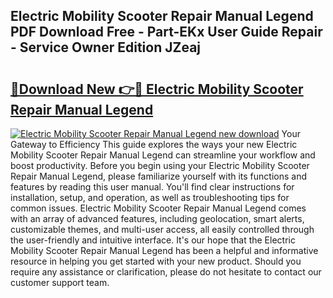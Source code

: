 ## Electric Mobility Scooter Repair Manual Legend PDF Download Free - Part-EKx User Guide Repair - Service Owner Edition JZeaj

# <h2><a href="http://bc65914.oget.top/?id=Electric+Mobility+Scooter+Repair+Manual+Legend">🔗Download New 👉🔴 Electric Mobility Scooter Repair Manual Legend</a></h2>

[![Electric Mobility Scooter Repair Manual Legend new download](https://i.imgur.com/5g1atiW.png)](http://bc65914.oget.top/?id=Electric+Mobility+Scooter+Repair+Manual+Legend)
Your Gateway to Efficiency This guide explores the ways your new Electric Mobility Scooter Repair Manual Legend can streamline your workflow and boost productivity. Before you begin using your Electric Mobility Scooter Repair Manual Legend, please familiarize yourself with its functions and features by reading this user manual. You'll find clear instructions for installation, setup, and operation, as well as troubleshooting tips for common issues. Electric Mobility Scooter Repair Manual Legend comes with an array of advanced features, including geolocation, smart alerts, customizable themes, and multi-user access, all easily controlled through the user-friendly and intuitive interface. It's our hope that the Electric Mobility Scooter Repair Manual Legend has been a helpful and informative resource in helping you get started with your new product. Should you require any assistance or clarification, please do not hesitate to contact our customer support team.
